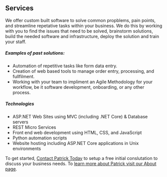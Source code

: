 <h2>Services</h2>

<p>We offer custom built software to solve common propblems, pain points, and streamline repetative tasks within your business.  We do this by working 
with you to find the issues that need to be solved, brainstorm solutions, build the needed software and infrastructure, deploy the solution and train your staff.</p>
<p></p>
<h5>Examples of past solutions:</h5>
<ul>
  <li>Automation of repetitive tasks like form data entry.</li>
  <li>Creation of web based tools to manage order entry, processing, and fullfilment.</li>
  <li>Working with your team to impliment an Agile Methodology for your workflow, be it software development, onboarding, or any other process.</li>
</ul>
<p></p>
<h5>Technologies</h5>
<ul>
  <li>ASP.NET Web Sites using MVC (including .NET Core) & Database servers</li>
  <li>REST Micro Services</li>
  <li>Front end web development using HTML, CSS, and JavaScript</li>
  <li>Python automation scripts</li>
  <li>Website hosting including ASP.NET Core applications in Unix environments</li>
</ul>
<p></p>
<p>To get started, <a href="/contactus.html">Contact Patrick Today</a> to setup a free initial conslutation to discuss your business needs.  
To <a href="/about.html">learn more about Patrick visit our About page</a>.</p>

